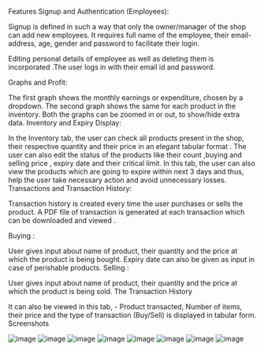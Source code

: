 Features
Signup and Authentication (Employees):

Signup is defined in such a way that only the owner/manager of the shop can add new employees. It requires full name of the employee, their email-address, age, gender and password to facilitate their login.

Editing personal details of employee as well as deleting them is incorporated .The user logs in with their email id and password.

Graphs and Profit:

The first graph shows the monthly earnings or expenditure, chosen by a dropdown.
The second graph shows the same for each product in the inventory. Both the graphs can be zoomed in or out, to show/hide extra data.
Inventory and Expiry Display:

In the Inventory tab, the user can check all products present in the shop, their respective quantity and their price in an elegant tabular format .
The user can also edit the status of the products like their count ,buying and selling price , expiry date and their critical limit.
In this tab, the user can also view the products which are going to expire within next 3 days and thus, help the user take necessary action and avoid unnecessary losses.
Transactions and Transaction History:

Transaction history is created every time the user purchases or sells the product. A PDF file of transaction is generated at each transaction which can be downloaded and viewed .

Buying :

User gives input about name of product, their quantity and the price at which the product is being bought. Expiry date can also be given as input in case of perishable products.
Selling :

User gives input about name of product, their quantity and the price at which the product is being sold.
The Transaction History

It can also be viewed in this tab, - Product transacted, Number of items, their price and the type of transaction (Buy/Sell) is displayed in tabular form.
Screenshots

![image](https://github.com/MohamedIjlal27/InventoryApp/assets/150043878/3d5bede7-a86f-489e-9c62-479582ce09e2)
![image](https://github.com/MohamedIjlal27/InventoryApp/assets/150043878/28176b91-f761-4827-9b6d-c0fe684e9f99)
![image](https://github.com/MohamedIjlal27/InventoryApp/assets/150043878/e24bf50f-4f65-4a50-80bc-c98d13e64d16)
![image](https://github.com/MohamedIjlal27/InventoryApp/assets/150043878/5f28ace6-1bde-4139-9687-3a3913b5cfdc)
![image](https://github.com/MohamedIjlal27/InventoryApp/assets/150043878/873a1dbe-f0b0-4d19-ba4f-4db86159a7f2)
![image](https://github.com/MohamedIjlal27/InventoryApp/assets/150043878/a1ea160f-0fd6-40fa-9304-01c109bac36f)
![image](https://github.com/MohamedIjlal27/InventoryApp/assets/150043878/d7547760-3a91-478a-812b-90f31fa87bc1)
![image](https://github.com/MohamedIjlal27/InventoryApp/assets/150043878/cf510168-29dc-4e75-a280-21e79076dcdd)















